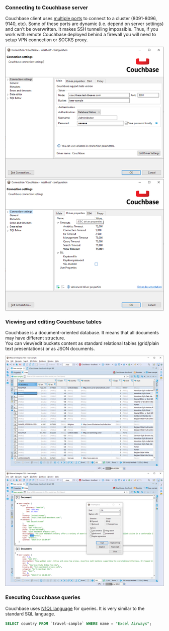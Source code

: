 ### Connecting to Couchbase server

Couchbase client uses <a href="https://docs.couchbase.com/server/current/install/install-ports.html">multiple ports</a> to connect to a cluster (8091-8096, 9140, etc). Some of these ports are dynamic (i.e. depend on server settings) and can't be overwritten.  It makes SSH tunnelling impossible.
Thus, if you work with remote Couchbase deployed behind a firewall you will need to setup VPN connection or SOCKS proxy.  

![](images/database/couchbase/couchbase-connection-init.png)
![](images/database/couchbase/couchbase-connection-props.png)

### Viewing and editing Couchbase tables

Couchbase is a document-oriented database. It means that all documents may have different structure.  
You can view/edit buckets content as standard relational tables (grid/plain text presentations) or as JSON documents.  

![](images/database/couchbase/couchbase-data-grid.png)
![](images/database/couchbase/couchbase-data-json.png)

### Executing Couchbase queries

Couchbase uses <a href="https://docs.couchbase.com/server/current/getting-started/try-a-query.html">N1QL language</a> for queries. It is very similar to the standard SQL language.

```sql
SELECT country FROM `travel-sample` WHERE name = "Excel Airways";
```
